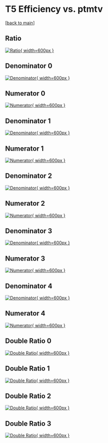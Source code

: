 # T5 Efficiency vs. ptmtv

[[back to main](./)]



## Ratio

[![Ratio](../mtv/var/T5_base_0_-1_eff_ptmtv.png){ width=600px }](../mtv/var/T5_base_0_-1_eff_ptmtv.pdf)

## Denominator 0

[![Denominator](../mtv/den/T5_base_0_-1_eff_ptmtv_den0.png){ width=600px }](../mtv/den/T5_base_0_-1_eff_ptmtv_den0.pdf)

## Numerator 0

[![Numerator](../mtv/num/T5_base_0_-1_eff_ptmtv_num0.png){ width=600px }](../mtv/num/T5_base_0_-1_eff_ptmtv_num0.pdf)

## Denominator 1

[![Denominator](../mtv/den/T5_base_0_-1_eff_ptmtv_den1.png){ width=600px }](../mtv/den/T5_base_0_-1_eff_ptmtv_den1.pdf)

## Numerator 1

[![Numerator](../mtv/num/T5_base_0_-1_eff_ptmtv_num1.png){ width=600px }](../mtv/num/T5_base_0_-1_eff_ptmtv_num1.pdf)

## Denominator 2

[![Denominator](../mtv/den/T5_base_0_-1_eff_ptmtv_den2.png){ width=600px }](../mtv/den/T5_base_0_-1_eff_ptmtv_den2.pdf)

## Numerator 2

[![Numerator](../mtv/num/T5_base_0_-1_eff_ptmtv_num2.png){ width=600px }](../mtv/num/T5_base_0_-1_eff_ptmtv_num2.pdf)

## Denominator 3

[![Denominator](../mtv/den/T5_base_0_-1_eff_ptmtv_den3.png){ width=600px }](../mtv/den/T5_base_0_-1_eff_ptmtv_den3.pdf)

## Numerator 3

[![Numerator](../mtv/num/T5_base_0_-1_eff_ptmtv_num3.png){ width=600px }](../mtv/num/T5_base_0_-1_eff_ptmtv_num3.pdf)

## Denominator 4

[![Denominator](../mtv/den/T5_base_0_-1_eff_ptmtv_den4.png){ width=600px }](../mtv/den/T5_base_0_-1_eff_ptmtv_den4.pdf)

## Numerator 4

[![Numerator](../mtv/num/T5_base_0_-1_eff_ptmtv_num4.png){ width=600px }](../mtv/num/T5_base_0_-1_eff_ptmtv_num4.pdf)

## Double Ratio 0

[![Double Ratio](../mtv/ratio/T5_base_0_-1_eff_ptmtv_ratio0.png){ width=600px }](../mtv/ratio/T5_base_0_-1_eff_ptmtv_ratio0.pdf)

## Double Ratio 1

[![Double Ratio](../mtv/ratio/T5_base_0_-1_eff_ptmtv_ratio1.png){ width=600px }](../mtv/ratio/T5_base_0_-1_eff_ptmtv_ratio1.pdf)

## Double Ratio 2

[![Double Ratio](../mtv/ratio/T5_base_0_-1_eff_ptmtv_ratio2.png){ width=600px }](../mtv/ratio/T5_base_0_-1_eff_ptmtv_ratio2.pdf)

## Double Ratio 3

[![Double Ratio](../mtv/ratio/T5_base_0_-1_eff_ptmtv_ratio3.png){ width=600px }](../mtv/ratio/T5_base_0_-1_eff_ptmtv_ratio3.pdf)

